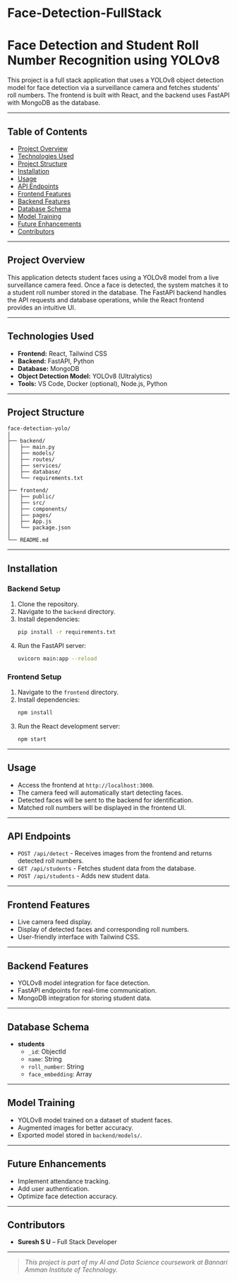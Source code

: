 # Face-Detection-FullStack

# Face Detection and Student Roll Number Recognition using YOLOv8

This project is a full stack application that uses a YOLOv8 object detection model for face detection via a surveillance camera and fetches students' roll numbers. The frontend is built with React, and the backend uses FastAPI with MongoDB as the database.

---

## Table of Contents
- [Project Overview](#project-overview)
- [Technologies Used](#technologies-used)
- [Project Structure](#project-structure)
- [Installation](#installation)
- [Usage](#usage)
- [API Endpoints](#api-endpoints)
- [Frontend Features](#frontend-features)
- [Backend Features](#backend-features)
- [Database Schema](#database-schema)
- [Model Training](#model-training)
- [Future Enhancements](#future-enhancements)
- [Contributors](#contributors)

---

## Project Overview
This application detects student faces using a YOLOv8 model from a live surveillance camera feed. Once a face is detected, the system matches it to a student roll number stored in the database. The FastAPI backend handles the API requests and database operations, while the React frontend provides an intuitive UI.

---

## Technologies Used
- **Frontend:** React, Tailwind CSS
- **Backend:** FastAPI, Python
- **Database:** MongoDB
- **Object Detection Model:** YOLOv8 (Ultralytics)
- **Tools:** VS Code, Docker (optional), Node.js, Python

---

## Project Structure
```
face-detection-yolo/
│
├── backend/
│   ├── main.py
│   ├── models/
│   ├── routes/
│   ├── services/
│   ├── database/
│   └── requirements.txt
│
├── frontend/
│   ├── public/
│   ├── src/
│   ├── components/
│   ├── pages/
│   ├── App.js
│   └── package.json
│
└── README.md
```

---

## Installation
### Backend Setup
1. Clone the repository.
2. Navigate to the `backend` directory.
3. Install dependencies:
   ```bash
   pip install -r requirements.txt
   ```
4. Run the FastAPI server:
   ```bash
   uvicorn main:app --reload
   ```

### Frontend Setup
1. Navigate to the `frontend` directory.
2. Install dependencies:
   ```bash
   npm install
   ```
3. Run the React development server:
   ```bash
   npm start
   ```

---

## Usage
- Access the frontend at `http://localhost:3000`.
- The camera feed will automatically start detecting faces.
- Detected faces will be sent to the backend for identification.
- Matched roll numbers will be displayed in the frontend UI.

---

## API Endpoints
- `POST /api/detect` - Receives images from the frontend and returns detected roll numbers.
- `GET /api/students` - Fetches student data from the database.
- `POST /api/students` - Adds new student data.

---

## Frontend Features
- Live camera feed display.
- Display of detected faces and corresponding roll numbers.
- User-friendly interface with Tailwind CSS.

---

## Backend Features
- YOLOv8 model integration for face detection.
- FastAPI endpoints for real-time communication.
- MongoDB integration for storing student data.

---

## Database Schema
- **students**
  - `_id`: ObjectId
  - `name`: String
  - `roll_number`: String
  - `face_embedding`: Array

---

## Model Training
- YOLOv8 model trained on a dataset of student faces.
- Augmented images for better accuracy.
- Exported model stored in `backend/models/`.

---

## Future Enhancements
- Implement attendance tracking.
- Add user authentication.
- Optimize face detection accuracy.

---

## Contributors
- **Suresh S U** – Full Stack Developer

---

> *This project is part of my AI and Data Science coursework at Bannari Amman Institute of Technology.*

